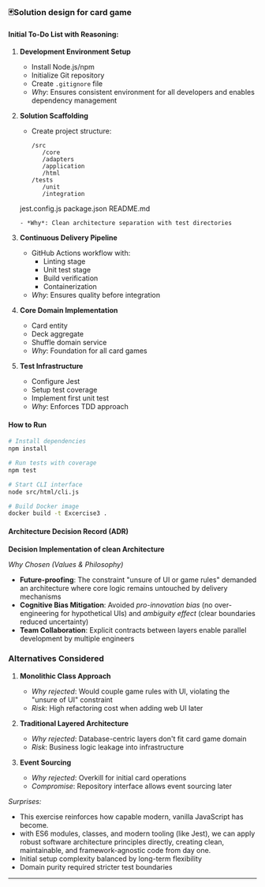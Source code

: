 ### 🃏Solution design for card game ##

#### Initial To-Do List with Reasoning:

1. **Development Environment Setup**
   - Install Node.js/npm
   - Initialize Git repository
   - Create `.gitignore` file
   - *Why*: Ensures consistent environment for all developers and enables dependency management

2. **Solution Scaffolding**
   - Create project structure:
     ```
     /src
        /core
        /adapters
        /application
        /html
     /tests
        /unit
        /integration
    jest.config.js
    package.json
    README.md
     ```
   - *Why*: Clean architecture separation with test directories
3. **Continuous Delivery Pipeline**
   - GitHub Actions workflow with:
     - Linting stage
     - Unit test stage
     - Build verification
     - Containerization
   - *Why*: Ensures quality before integration

4. **Core Domain Implementation**
   - Card entity
   - Deck aggregate
   - Shuffle domain service
   - *Why*: Foundation for all card games

5. **Test Infrastructure**
   - Configure Jest
   - Setup test coverage
   - Implement first unit test
   - *Why*: Enforces TDD approach

#### How to Run

```bash
# Install dependencies
npm install

# Run tests with coverage
npm test

# Start CLI interface
node src/html/cli.js

# Build Docker image
docker build -t Excercise3 .
```
#### Architecture Decision Record (ADR)

**Decision Implementation of clean Architecture**

*Why Chosen (Values & Philosophy)*
- **Future-proofing**: The constraint "unsure of UI or game rules" demanded an architecture where core logic remains untouched by delivery mechanisms
- **Cognitive Bias Mitigation**: Avoided *pro-innovation bias* (no over-engineering for hypothetical UIs) and *ambiguity effect* (clear boundaries reduced uncertainty)
- **Team Collaboration**: Explicit contracts between layers enable parallel development by multiple engineers

### Alternatives Considered
1. **Monolithic Class Approach**
   - *Why rejected*: Would couple game rules with UI, violating the "unsure of UI" constraint
   - *Risk*: High refactoring cost when adding web UI later

2. **Traditional Layered Architecture**
   - *Why rejected*: Database-centric layers don't fit card game domain
   - *Risk*: Business logic leakage into infrastructure

3. **Event Sourcing**
   - *Why rejected*: Overkill for initial card operations
   - *Compromise*: Repository interface allows event sourcing later


*Surprises:*
- This exercise reinforces how capable modern, vanilla JavaScript has become. 
- with ES6 modules, classes, and modern tooling (like Jest), we can apply robust software architecture principles directly, creating clean, maintainable, and framework-agnostic code from day one.
- Initial setup complexity balanced by long-term flexibility
- Domain purity required stricter test boundaries

---


